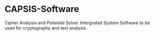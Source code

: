 # CAPSIS-Software
Cipher Analysis and Potential Solver Intergrated System
Software to be used for cryptography and text analysis.
